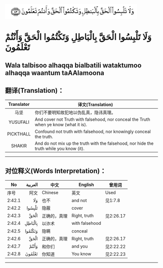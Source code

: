 ![002:042](images/002_042.gif)

#  وَلَا تَلْبِسُوا الْحَقَّ بِالْبَاطِلِ وَتَكْتُمُوا الْحَقَّ وَأَنْتُمْ تَعْلَمُونَ 

## Wala talbisoo alhaqqa bialbatili wataktumoo alhaqqa waantum taAAlamoona

## 翻译(Translation)：

| Translator | 译文(Translation)                                            |
| :--------: | ------------------------------------------------------------ |
|    马坚    | 你们不要明知故犯地以伪乱真，隐讳真理。                       |
|  YUSUFALI  | And cover not Truth with falsehood, nor conceal the Truth when ye know (what it is). |
| PICKTHALL  | Confound not truth with falsehood, nor knowingly conceal the truth. |
|   SHAKIR   | And do not mix up the truth with the falsehood, nor hide the truth while you know (it). |

---

## 对位释义(Words Interpretation)：

| No     | العربية | 中文         | English        | 曾用词    |
| ------ | ------: | ------------ | -------------- | --------- |
| 序号   |    阿文 | Chinese      | 英文           | Used      |
| 2:42.1 |     وَلَا | 也不         | and not        | 见1:7.8   |
| 2:42.2 |  تَلْبِسُوا | 隐蔽         | cover          |           |
| 2:42.3 |    الْحَقَّ | 正确的，真理 | Right, truth   | 见2:26.17 |
| 2:42.4 | بِالْبَاطِلِ | 以诈术       | with falsehood |           |
| 2:42.5 | وَتَكْتُمُوا | 隐瞒         | conceal        |           |
| 2:42.6 |    الْحَقَّ | 正确的，真理 | Right, truth   | 见2:26.17 |
| 2:42.7 |   وَأَنْتُمْ | 和你们       | and you        | 见2:22.22 |
| 2:42.8 |  تَعْلَمُونَ | 你知道       | You know       | 见2:22.23 |

---
